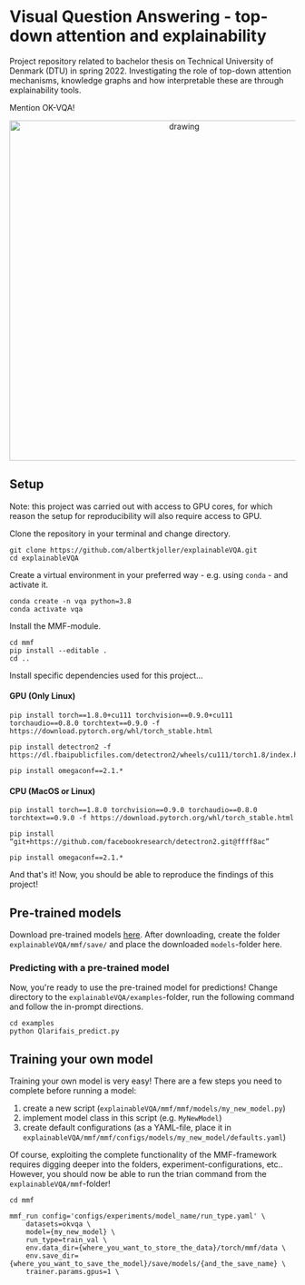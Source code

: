 # Visual Question Answering - top-down attention and explainability

Project repository related to bachelor thesis on Technical University of Denmark (DTU) in spring 2022. Investigating the role of top-down attention mechanisms, knowledge graphs and how interpretable these are through explainability tools.

Mention OK-VQA!

<p align="center">
  <img src="https://github.com/albertkjoller/explainableVQA/blob/main/imgs/pipeline/baseline.png" alt="drawing" width="600"/>
</p>

<!-- The project is built as an instance of the [MMXAI module](https://gitlab.doc.ic.ac.uk/g207004202/explainable-multimodal-classification) that is based on the [MMF-framework](https://github.com/facebookresearch/mmf). -->

## Setup

Note: this project was carried out with access to GPU cores, for which reason the setup for reproducibility will also require access to GPU.

Clone the repository in your terminal and change directory.

    git clone https://github.com/albertkjoller/explainableVQA.git
    cd explainableVQA

Create a virtual environment in your preferred way - e.g. using `conda` - and activate it.

    conda create -n vqa python=3.8
    conda activate vqa

<!-- Install dependencies from the MMXAI module (following their [installation guide](https://gitlab.doc.ic.ac.uk/g207004202/explainable-multimodal-classification)). 

    pip install --editable .
    pip install -r requirements.txt
-->

Install the MMF-module.

    cd mmf
    pip install --editable .
    cd ..

Install specific dependencies used for this project...

#### GPU (Only Linux)
    pip install torch==1.8.0+cu111 torchvision==0.9.0+cu111 torchaudio==0.8.0 torchtext==0.9.0 -f https://download.pytorch.org/whl/torch_stable.html

    pip install detectron2 -f https://dl.fbaipublicfiles.com/detectron2/wheels/cu111/torch1.8/index.html
    
    pip install omegaconf==2.1.*

#### CPU (MacOS or Linux)
    pip install torch==1.8.0 torchvision==0.9.0 torchaudio==0.8.0 torchtext==0.9.0 -f https://download.pytorch.org/whl/torch_stable.html

    pip install “git+https://github.com/facebookresearch/detectron2.git@ffff8ac”
    
    pip install omegaconf==2.1.*


And that's it! Now, you should be able to reproduce the findings of this project!
	

## Pre-trained models

Download pre-trained models [here](https://drive.google.com/drive/folders/17o9YjWwAQ0rtvYC5QKM6TI_0yHcu6iSY?usp=sharing).
After downloading, create the folder `explainableVQA/mmf/save/` and place the downloaded `models`-folder here.

### Predicting with a pre-trained model

Now, you're ready to use the pre-trained model for predictions! Change directory to the `explainableVQA/examples`-folder, run the following command and follow the in-prompt directions.

    cd examples
    python Qlarifais_predict.py

## Training your own model

Training your own model is very easy! There are a few steps you need to complete before running a model:

1) create a new script (`explainableVQA/mmf/mmf/models/my_new_model.py`)
2) implement model class in this script (e.g. `MyNewModel`)
3) create default configurations (as a YAML-file, place it in `explainableVQA/mmf/mmf/configs/models/my_new_model/defaults.yaml`)

Of course, exploiting the complete functionality of the MMF-framework requires digging deeper into the folders, experiment-configurations, etc.. However, you should now be able to run the trian command from the `explainableVQA/mmf`-folder!

    cd mmf

    mmf_run config='configs/experiments/model_name/run_type.yaml' \
        datasets=okvqa \
        model={my_new_model} \
        run_type=train_val \
        env.data_dir={where_you_want_to_store_the_data}/torch/mmf/data \
        env.save_dir={where_you_want_to_save_the_model}/save/models/{and_the_save_name} \
        trainer.params.gpus=1 \
